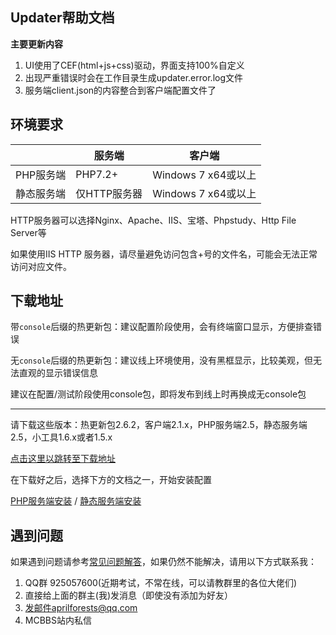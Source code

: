 ## Updater帮助文档

**主要更新内容**

1. UI使用了CEF(html+js+css)驱动，界面支持100%自定义
2. 出现严重错误时会在工作目录生成updater.error.log文件
3. 服务端client.json的内容整合到客户端配置文件了

## 环境要求

|            | 服务端       | 客户端              |
| ---------- | ------------ | ------------------- |
| PHP服务端  | PHP7.2+      | Windows 7 x64或以上 |
| 静态服务端 | 仅HTTP服务器 | Windows 7 x64或以上 |

HTTP服务器可以选择Nginx、Apache、IIS、宝塔、Phpstudy、Http File Server等

如果使用IIS HTTP 服务器，请尽量避免访问包含+号的文件名，可能会无法正常访问对应文件。

## 下载地址

带`console`后缀的热更新包：建议配置阶段使用，会有终端窗口显示，方便排查错误

无`console`后缀的热更新包：建议线上环境使用，没有黑框显示，比较美观，但无法直观的显示错误信息

建议在配置/测试阶段使用console包，即将发布到线上时再换成无console包

---

请下载这些版本：热更新包2.6.2，客户端2.1.x，PHP服务端2.5，静态服务端2.5，小工具1.6.x或者1.5.x

[点击这里以跳转至下载地址](https://github.com/updater-for-minecraft/Docs/tree/download-link  ':target=_blank')

在下载好之后，选择下方的文档之一，开始安装配置

[PHP服务端安装](PHP服务端安装.md) / [静态服务端安装](静态服务端安装.md)

## 遇到问题

如果遇到问题请参考[常见问题解答](FAQ.md)，如果仍然不能解决，请用以下方式联系我：

1. QQ群 925057600(近期考试，不常在线，可以请教群里的各位大佬们)
2. 直接给上面的群主(我)发消息（即使没有添加为好友）
3. 发邮件aprilforests@qq.com
4. MCBBS站内私信
